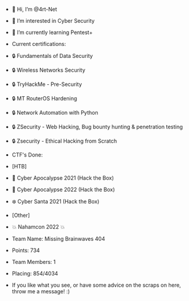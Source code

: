 - 👋 Hi, I’m @4rt-Net
- 👀 I’m interested in Cyber Security
- 🌱 I’m currently learning Pentest+

- Current certifications: 
- :lock: Fundamentals of Data Security
- :lock: Wireless Networks Security
- :lock: TryHackMe - Pre-Security
- :lock: MT RouterOS Hardening
- :lock: Network Automation with Python
- :lock: ZSecurity - Web Hacking, Bug bounty hunting & penetration testing
- :lock: Zsecurity - Ethical Hacking from Scratch

- CTF's Done: 
- [HTB]
- :space_invader: Cyber Apocalypse 2021 (Hack the Box)
- :space_invader: Cyber Apocalypse 2022 (Hack the Box)
- :snowflake:     Cyber Santa 2021      (Hack the Box)

- [Other]
- :boom: Nahamcon 2022 :boom:
- Team Name: Missing Brainwaves 404
- Points: 734
- Team Members: 1
- Placing: 854/4034

- If you like what you see, or have some advice on the scraps on here, throw me a message! :) 



<!---
4rt-Net/4rt-Net is a ✨ special ✨ repository because its `README.md` (this file) appears on your GitHub profile.
You can click the Preview link to take a look at your changes.
--->
